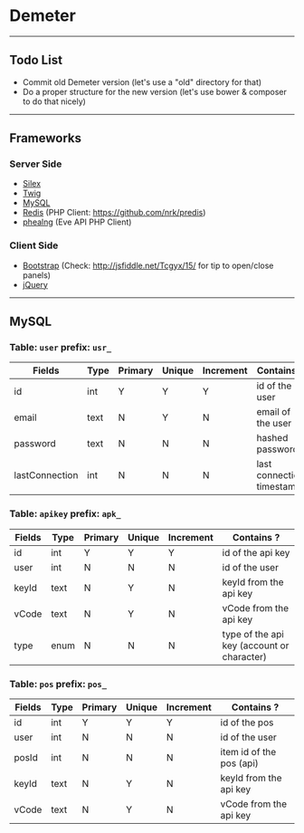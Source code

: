# Demeter

---

## Todo List

* Commit old Demeter version (let's use a "old" directory for that)
* Do a proper structure for the new version (let's use bower & composer to do that nicely)

---

## Frameworks

### Server Side
* [Silex](http://silex.sensiolabs.org/)
* [Twig](http://twig.sensiolabs.org/)
* [MySQL](http://php.net/manual/fr/book.pdo.php)
* [Redis](http://redis.io/) (PHP Client: https://github.com/nrk/predis)
* [phealng](https://github.com/3rdpartyeve/phealng) (Eve API PHP Client)

### Client Side
* [Bootstrap](http://getbootstrap.com/) (Check: http://jsfiddle.net/Tcgyx/15/ for tip to open/close panels)
* [jQuery](https://jquery.com/)

---

## MySQL

### Table: `user` prefix: `usr_`

| Fields         | Type | Primary | Unique | Increment | Contains ?                |
| -------------- | ---- | ------- | ------ | --------- | ------------------------- |
| id             | int  | Y       | Y      | Y         | id of the user            |
| email          | text | N       | Y      | N         | email of the user         |
| password       | text | N       | N      | N         | hashed password           |
| lastConnection | int  | N       | N      | N         | last connection timestamp |

### Table: `apikey` prefix: `apk_`

| Fields | Type | Primary | Unique | Increment | Contains ?                                 |
| ------ | ---- | ------- | ------ | --------- | ------------------------------------------ |
| id     | int  | Y       | Y      | Y         | id of the api key                          |
| user   | int  | N       | N      | N         | id of the user                             |
| keyId  | text | N       | Y      | N         | keyId from the api key                     |
| vCode  | text | N       | Y      | N         | vCode from the api key                     |
| type   | enum | N       | N      | N         | type of the api key (account or character) |

### Table: `pos` prefix: `pos_`

| Fields | Type | Primary | Unique | Increment | Contains ?               |
| -------| ---- | ------- | ------ | --------- | ------------------------ |
| id     | int  | Y       | Y      | Y         | id of the pos            |
| user   | int  | N       | N      | N         | id of the user           |
| posId  | int  | N       | N      | N         | item id of the pos (api) |
| keyId  | text | N       | Y      | N         | keyId from the api key   |
| vCode  | text | N       | Y      | N         | vCode from the api key   |
